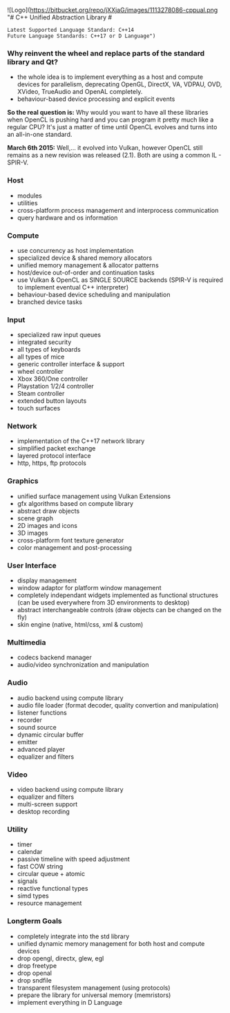 ![Logo](https://bitbucket.org/repo/jXXjaG/images/1113278086-cppual.png "# C++ Unified Abstraction Library #

	Latest Supported Language Standard: C++14
	Future Language Standards: C++17 or D Language")


### Why reinvent the wheel and replace parts of the standard library and Qt? ###
- the whole idea is to implement everything as a host and compute devices for parallelism, deprecating OpenGL, DirectX, VA, VDPAU, OVD, XVideo, TrueAudio and OpenAL completely.
- behaviour-based device processing and explicit events

**So the real question is:** Why would you want to have all these libraries when OpenCL is pushing hard and you can program it pretty much like a regular CPU? It's just a matter of time until OpenCL evolves and turns into an all-in-one standard.

**March 6th 2015:** Well,... it evolved into Vulkan, however OpenCL still remains as a new revision was released (2.1). Both are using a common IL - SPIR-V.


### Host ###
- modules
- utilities
- cross-platform process management and interprocess communication
- query hardware and os information

### Compute ###
- use concurrency as host implementation
- specialized device & shared memory allocators
- unified memory management & allocator patterns
- host/device out-of-order and continuation tasks
- use Vulkan & OpenCL as SINGLE SOURCE backends (SPIR-V is required to implement eventual C++ interpreter)
- behaviour-based device scheduling and manipulation
- branched device tasks

### Input ###
- specialized raw input queues
- integrated security
- all types of keyboards
- all types of mice
- generic controller interface & support
- wheel controller
- Xbox 360/One controller
- Playstation 1/2/4 controller
- Steam controller
- extended button layouts
- touch surfaces

### Network ###
- implementation of the C++17 network library
- simplified packet exchange
- layered protocol interface
- http, https, ftp protocols

### Graphics ###
- unified surface management using Vulkan Extensions
- gfx algorithms based on compute library
- abstract draw objects
- scene graph
- 2D images and icons
- 3D images
- cross-platform font texture generator
- color management and post-processing

### User Interface ###
- display management
- window adaptor for platform window management
- completely independant widgets implemented as functional structures (can be used everywhere from 3D environments to desktop)
- abstract interchangeable controls (draw objects can be changed on the fly)
- skin engine (native, html/css, xml & custom)

### Multimedia ###
- codecs backend manager
- audio/video synchronization and manipulation

### Audio ###
- audio backend using compute library
- audio file loader (format decoder, quality convertion and manipulation)
- listener functions
- recorder
- sound source
- dynamic circular buffer
- emitter
- advanced player
- equalizer and filters

### Video ###
- video backend using compute library
- equalizer and filters
- multi-screen support
- desktop recording

### Utility ###
- timer
- calendar
- passive timeline with speed adjustment
- fast COW string
- circular queue + atomic
- signals
- reactive functional types
- simd types
- resource management

### Longterm Goals ###
- completely integrate into the std library
- unified dynamic memory management for both host and compute devices
- drop opengl, directx, glew, egl
- drop freetype
- drop openal
- drop sndfile
- transparent filesystem management (using protocols)
- prepare the library for universal memory (memristors)
- implement everything in D Language
